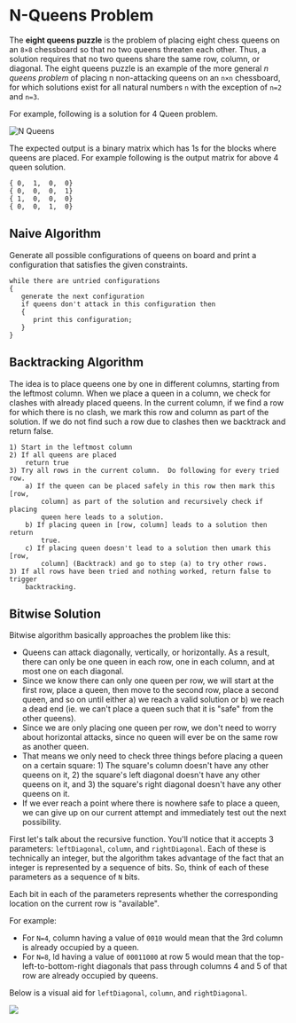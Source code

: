 # N-Queens Problem

The **eight queens puzzle** is the problem of placing eight chess queens
on an `8×8` chessboard so that no two queens threaten each other.
Thus, a solution requires that no two queens share the same row,
column, or diagonal. The eight queens puzzle is an example of the
more general _n queens problem_ of placing n non-attacking queens
on an `n×n` chessboard, for which solutions exist for all natural
numbers `n` with the exception of `n=2` and `n=3`.

For example, following is a solution for 4 Queen problem.

![N Queens](https://cdncontribute.geeksforgeeks.org/wp-content/uploads/N_Queen_Problem.jpg)

The expected output is a binary matrix which has 1s for the blocks
where queens are placed. For example following is the output matrix
for above 4 queen solution.

```
{ 0,  1,  0,  0}
{ 0,  0,  0,  1}
{ 1,  0,  0,  0}
{ 0,  0,  1,  0}
```

## Naive Algorithm

Generate all possible configurations of queens on board and print a
configuration that satisfies the given constraints.

```
while there are untried configurations
{
   generate the next configuration
   if queens don't attack in this configuration then
   {
      print this configuration;
   }
}
```

## Backtracking Algorithm

The idea is to place queens one by one in different columns,
starting from the leftmost column. When we place a queen in a
column, we check for clashes with already placed queens. In
the current column, if we find a row for which there is no
clash, we mark this row and column as part of the solution.
If we do not find such a row due to clashes then we backtrack
and return false.

```
1) Start in the leftmost column
2) If all queens are placed
    return true
3) Try all rows in the current column.  Do following for every tried row.
    a) If the queen can be placed safely in this row then mark this [row,
        column] as part of the solution and recursively check if placing
        queen here leads to a solution.
    b) If placing queen in [row, column] leads to a solution then return
        true.
    c) If placing queen doesn't lead to a solution then umark this [row,
        column] (Backtrack) and go to step (a) to try other rows.
3) If all rows have been tried and nothing worked, return false to trigger
    backtracking.
```

## Bitwise Solution

Bitwise algorithm basically approaches the problem like this:

- Queens can attack diagonally, vertically, or horizontally. As a result, there
  can only be one queen in each row, one in each column, and at most one on each
  diagonal.
- Since we know there can only one queen per row, we will start at the first row,
  place a queen, then move to the second row, place a second queen, and so on until
  either a) we reach a valid solution or b) we reach a dead end (ie. we can't place
  a queen such that it is "safe" from the other queens).
- Since we are only placing one queen per row, we don't need to worry about
  horizontal attacks, since no queen will ever be on the same row as another queen.
- That means we only need to check three things before placing a queen on a
  certain square: 1) The square's column doesn't have any other queens on it, 2)
  the square's left diagonal doesn't have any other queens on it, and 3) the
  square's right diagonal doesn't have any other queens on it.
- If we ever reach a point where there is nowhere safe to place a queen, we can
  give up on our current attempt and immediately test out the next possibility.

First let's talk about the recursive function. You'll notice that it accepts
3 parameters: `leftDiagonal`, `column`, and `rightDiagonal`. Each of these is
technically an integer, but the algorithm takes advantage of the fact that an
integer is represented by a sequence of bits. So, think of each of these
parameters as a sequence of `N` bits.

Each bit in each of the parameters represents whether the corresponding location
on the current row is "available".

For example:

- For `N=4`, column having a value of `0010` would mean that the 3rd column is
  already occupied by a queen.
- For `N=8`, ld having a value of `00011000` at row 5 would mean that the
  top-left-to-bottom-right diagonals that pass through columns 4 and 5 of that
  row are already occupied by queens.

Below is a visual aid for `leftDiagonal`, `column`, and `rightDiagonal`.

![](http://gregtrowbridge.com/content/images/2014/Jul/Screenshot-from-2014-06-17-19-46-20.png)
